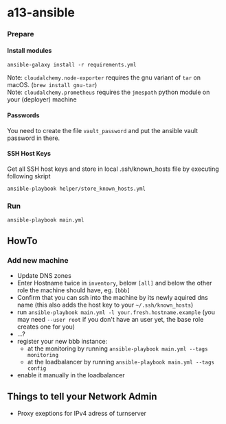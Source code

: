 # a13-ansible


### Prepare

#### Install modules
```
ansible-galaxy install -r requirements.yml
```

Note: `cloudalchemy.node-exporter` requires the gnu variant of `tar` on macOS. (`brew install gnu-tar`)  
Note: `cloudalchemy.prometheus` requires the `jmespath` python module on your (deployer) machine

#### Passwords

You need to create the file `vault_password` and put the ansible vault password in there.

#### SSH Host Keys

Get all SSH host keys and store in local .ssh/known\_hosts file by executing following skript

```
ansible-playbook helper/store_known_hosts.yml
```

### Run
```
ansible-playbook main.yml
```

## HowTo
### Add new machine
* Update DNS zones
* Enter Hostname twice in `inventory`, below `[all]` and below the other role the machine should have, eg. `[bbb]`
* Confirm that you can ssh into the machine by its newly aquired dns name (this also adds the host key to your `~/.ssh/known_hosts`)
* run `ansible-playbook main.yml -l your.fresh.hostname.example` (you may need `--user root` if you don't have an user yet, the base role creates one for you)
* ...?
* register your new bbb instance:
  * at the monitoring by running `ansible-playbook main.yml --tags monitoring`
  * at the loadbalancer by running `ansible-playbook main.yml --tags config`
* enable it manually in the loadbalancer

## Things to tell your Network Admin
* Proxy exeptions for IPv4 adress of turnserver 

